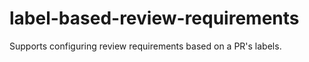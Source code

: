 # label-based-review-requirements
 Supports configuring review requirements based on a PR's labels.
